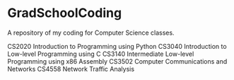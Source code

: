 # GradSchoolCoding

A repository of my coding for Computer Science classes.

CS2020 Introduction to Programming using Python
CS3040 Introduction to Low-level Programming using C
CS3140 Intermediate Low-level Programming using x86 Assembly
CS3502 Computer Communications and Networks
CS4558 Network Traffic Analysis
